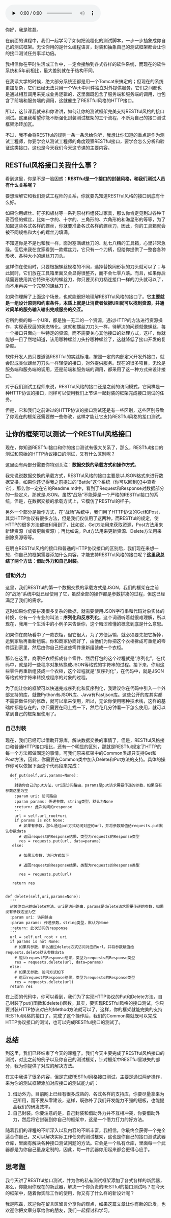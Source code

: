 <audio id="audio" title="05 | 案例：测试框架如何才能支持RESTful风格的接口？" controls="" preload="none"><source id="mp3" src="https://static001.geekbang.org/resource/audio/3a/0f/3a36390dd9c9b0d8a1ca43481f4bf50f.mp3"></audio>

你好，我是陈磊。

在前面的课程中，我们一起学习了如何把流程化的测试脚本，一步一步抽象成你自己的测试框架。无论你用的是什么编程语言，封装和抽象自己的测试框架都会让你的接口测试任务事半功倍。

我相信你在平时生活或工作中，一定会接触到各式各样的软件系统，而现在的软件系统和5年前相比，最大差别就在于结构不同。

在我读大学的时候，绝大部分系统还都是用一个Tomcat来搞定的；但现在的系统更加复杂，它们已经无法只用一个Web中间件独立对外提供服务，它们之间都也是通过相互调用来完成业务逻辑的，这里面既包含了服务端和服务端的调用，也包含了前端和服务端的调用，这就催生了RESTful风格的HTTP接口。

所以，这节课我就来和你讲讲，如何让你的测试框架完美支持RESTful风格的接口测试。这里我希望你能不断强化封装测试框架的三个流程，不断为自己的接口测试框架添砖加瓦。

不过，我不会将RESTful的规则一条一条念给你听，我想让你知道的重点是作为测试工程师，你要学会从测试工程师的角度观察RESTful接口，要学会怎么分析和验证这类接口，这也是今天我们今天这节课的主要内容。

## RESTful风格接口关我什么事？

看到这里，你是不是一脸困惑：**RESTful是一个接口的封装风格，和我们测试人员有什么关系呢？**

要想理解它和我们测试工程师的关系，你就要先知道RESTful风格的接口到底有什么好。

如果你用螺丝、钉子和板材等一系列原材料组装过家具，那么你肯定见到过各种千奇百怪的螺丝，比如一字的、十字的、三角形的、六角形的和海星形的等等，为了加固这些各式各样的螺丝，你就要准备各式各样的螺丝刀，因此，你的工具箱就会被不同规格和大小的螺丝刀填满。

不知道你是不是也和我一样，面对塞满螺丝刀的、乱七八糟的工具箱，心里非常急躁。但后来我在宜家看到一款螺丝刀，它只有一个刀柄，但给你提供了一整套各种形状、各种大小的螺丝刀刀头。

这样你在使用时，只要根据螺丝规格的不同，选择替换同形状的刀头就可以了；与此同时，它们放在工具箱里面又会显得很整齐，而不会七零八落。而且，如果你后续需要使用其它特殊形状的螺丝刀，你只要买和刀柄连接口一样的刀头就可以了，而不用再买一个完整的螺丝刀了。

如果你理解了上面这个场景，也就能很好地理解RESTful风格的接口了。**它主要就是一组设计原则和约束条件，本质上就是让消费者依据URI就可以找到资源，并通过简单的服务输入输出完成服务的交互。**

它所约束的每一个URI，都是独一无二的一个资源，通过HTTP的方法进行资源操作，实现表现层的状态转化。这就和螺丝刀刀头一样，待解决的问题就像螺丝，每一个接口只面向一种特定的资源，而不需要关心其他接口的处理方式，这样，你就能够一目了然地知道，该用哪种螺丝刀头拧哪种螺丝了，这就降低了接口开发的复杂度。

软件开发人员只要遵循RESTful的实践标准，按照一定的内部定义开发外接口，就会形成类似螺丝刀刀头一样轻便的接口，对外提供服务。现在的很多项目，无论是服务端和服务端的调用，还是前端和服务端的调用，都采用了这一种方式来设计接口。

对于我们测试工程师来说，RESTful风格的接口还是之前的访问模式，它同样是一种HTTP协议的接口，同样可以使用我们上节课一起封装的框架完成接口测试的任务。

但是，它和我们之前讲过的HTTP协议的接口测试还是有一些区别，这些区别导致了你现在的框架还需要做一些修改，这样才能让它支持RESTful风格的接口测试。

## 让你的框架可以测试一个RESTful风格接口

现在，你知道RESTful接口和你的接口测试有很大关系了，那么，RESTful接口的测试和原始的HTTP协议接口的测试，又有什么区别呢？

这里面有两部分需要你特别关注：**数据交换的承载方式和操作方式**。

我先说说数据交换的承载方式，RESTful风格的接口主要是以JSON格式来进行数据交换，如果你还记得我之前提过的“Battle”这个系统（你可以回到[03](https://time.geekbang.org/column/article/193912)中查看它），那么你一定在它的Readme.md中，看到了Request和Response对数据部分的一些定义，那就是JSON。虽然“战场”不能算是一个严格的RESTful接口的系统，但是，在数据交接的承载方式上，它模仿了RESTful的样子。

另外一个部分是操作方式，在“战场”系统中，我们用了HTTP协议的Get和Post，其实HTTP协议有很多方法，但是我们仅仅用了这两种，而RESTful的规定，使HTTP的很多方法都被利用到了，比如说，Get方法用来获取资源，Post方法用来新建资源（或者更新资源）；再比如说，Put方法用来更新资源、Delete方法用来删除资源等等。

在明白RESTful风格的接口和普通的HTTP协议接口的区别后，我们现在来想一想，你自己的框架需要添加什么内容，才能支持RESTful风格的接口呢？**这里我总结了两个方法：借助外力和自己封装。**

### 借助外力

这里，我们RESTful的第一个数据交换的承载方式是JSON，我们的框架在之前的“战场”系统中就已经使用了它，虽然全部的操作都是参数拼凑的过程，但这已经满足了我们的需求。

这时如果你仍要拼凑很多复杂的数据，就需要使用JSON字符串和代码对象实体的转换，它有一个专业的叫法：**序列化和反序列化**。这个词语听着就很难理解，所以现在，我用一个生活中的小例子来告诉你，这个晦涩难懂的概念到底是什么意思。

如果你在商场看中了一款衣柜，但它很大，为了方便运输，就必须要先把它拆掉，运到家后再重新组装。你和商家协商好了，由他们为你把这个衣柜拆成可重组的零件运到家里，然后由你自己把这些零件重新组装成一个衣柜。

那么在这里，商家把衣柜拆成各个零件、然后打包的这个过程就是“序列化”，在代码中，就是将一些程序对象转换成JSON等格式的字符串的过程。接下来，你用这些零件再重新组装成一个衣柜，这个过程就是“反序列化”，在代码中，就是JSON等格式的字符串转换成程序的对象的过程。

为了能让你的框架可以快速完成序列化和反序列化，我建议你在代码中引入一个外部支持的库，就像Python有JSON库、Java有Fastjson库。这些公开的库其实都不需要做任何的修改，就可以拿来使用，所以，无论你使用哪种技术栈，这样的基础库都是存在的，你只需要在网上找一下，然后花几分钟看一下怎么使用，就可以拿到自己的框架里使用了。

### 自己封装

现在，我们已经可以借助开源库，解决数据交换的事情了，但是，RESTful风格接口和普通HTTP接口相比，还有一个明显的区别，那就是RESTful规定了HTTP的每一个方法都做固定的事情，可我们原来框架中的Common类却只支持Get和Post方法，因此，你需要在Common类中加入Delete和Put方法的支持。具体的操作你可以依据下面这个代码段来完成：

```
  def put(self,uri,params=None):
    '''
    封装你自己的put方法，uri是访问路由，params是put请求需要传递的参数，如果没有参数这里为空
    :param uri: 访问路由    
    :param params: 传递参数，string类型，默认为None    
    :return: 此次访问的response
    '''    
    url = self.url_root+uri
    if params is not None:
      # 如果有参数，那么通过put方式访问对应的url，并将参数赋值给requests.put默认参数data 
      # 返回request的Response结果，类型为requests的Response类型
      res = requests.put(url, data=params)
   else:
  
      # 如果无参数，访问方式如下
      
      # 返回request的Response结果，类型为requests的Response类型
      
      res = requests.put(url)
  
   return res


def delete(self,uri,params=None):
  '''
  封装你自己的delete方法，uri是访问路由，params是delete请求需要传递的参数，如果没有参数这里为空
  :param uri: 访问路由
  :param params: 传递参数，string类型，默认为None
  :return: 此次访问的response
  '''
  url = self.url_root + uri
  if params is not None:
    # 如果有参数，那么通过delete方式访问对应的url，并将参数赋值给requests.delete默认参数data
    # 返回request的Response结果，类型为requests的Response类型
    res = requests.delete(url, data=params)
  else:
    # 如果无参数，访问方式如下
    # 返回request的Response结果，类型为requests的Response类型
    res = requests.delete(url)
  return res

```

在上面的代码中，你可以看到，我们为了实现HTTP协议的Put和Delete方法，自己封装了put()函数和delete()函数。其实，要实现RESTful风格的接口测试，你只要封装HTTP协议对应的Method方法就可以了，这样，你的框架就能完美的支持RESTful风格的接口了。完成了这个操作后，我们的Common类就既可以完成HTTP协议接口的测试，也可以完成RESTful接口的测试了。

## 总结

到这里，我们已经结束了今天的课程了。我们今天主要完成了RESTful风格接口的测试，对比之前的例子以及你自己的测试框架，针对框架中RESTful里缺失的部分，我为你提供了对应的解决方法。

在文中我讲了很多内容，但是完成RESTful风格接口测试，主要是通过两步操作，来为你的测试框架添加对应接口的测试能力的：

1. 借助外力。目前网上已经有很多成熟的、各式各样的支持库，你要尽量拿来为己所用，而不要从零建设，这样，既弥补了我们开发能力不强的短板，也能提高我们的研发效率。
1. 自己封装。你要注意的是，自己封装和借助外力并不互相冲突，你要借助外力，然后将它封装到你自己的框架中，这是一个借力打力的好方法。

随着我们的课程的不断深入以及内容的不断丰富，我相信，你最终会获得一个完全适合你自己，又可以解决实际工作任务的测试框架，这也是你自己的接口测试武器仓库，里面有解决各种接口测试问题的方法。它会是一个私有仓库，里面每一个武器都是为你自己量身定制的，因此，每一件武器你用起来都会更得心应手。

## 思考题

我今天讲了RESTful接口测试，并为你的私有测试框架添加了各式各样的新武器，那么，你能用你现在的新武器，解决一个你负责的RESTful的接口测试吗？在今天的框架中，随着你实际工作的使用，你又有了什么样的新设计呢？

我是陈磊，欢迎你在留言区留言分享你的观点，如果这篇文章让你有新的启发，也欢迎你把文章分享给你的朋友，我们一起探讨和学习。
